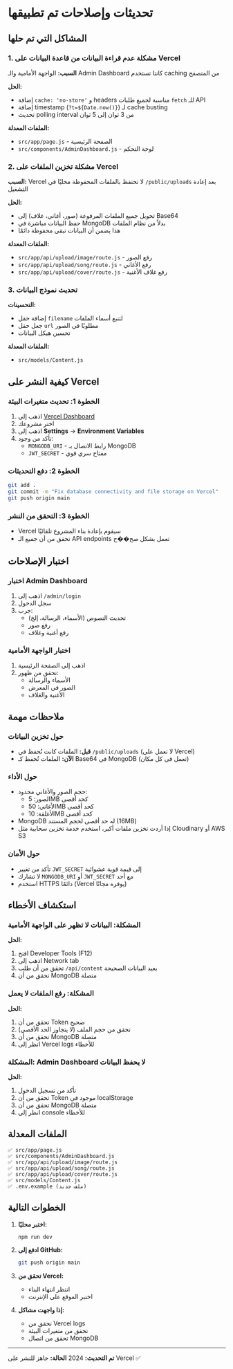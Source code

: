 # تحديثات وإصلاحات تم تطبيقها

## المشاكل التي تم حلها

### 1. **مشكلة عدم قراءة البيانات من قاعدة البيانات على Vercel**
**السبب:** الواجهة الأمامية والـ Admin Dashboard كانتا تستخدم caching من المتصفح

**الحل:**
- إضافة `cache: 'no-store'` و headers مناسبة لجميع طلبات `fetch` للـ API
- إضافة timestamp (`?t=${Date.now()}`) لـ cache busting
- تحديث polling interval من 3 ثوان إلى 5 ثوان

**الملفات المعدلة:**
- `src/app/page.js` - الصفحة الرئيسية
- `src/components/AdminDashboard.js` - لوحة التحكم

### 2. **مشكلة تخزين الملفات على Vercel**
**السبب:** Vercel لا تحتفظ بالملفات المحفوظة محليًا في `/public/uploads` بعد إعادة التشغيل

**الحل:**
- تحويل جميع الملفات المرفوعة (صور، أغاني، غلاف) إلى Base64
- حفظ البيانات مباشرة في MongoDB بدلاً من نظام الملفات
- هذا يضمن أن البيانات تبقى محفوظة دائمًا

**الملفات المعدلة:**
- `src/app/api/upload/image/route.js` - رفع الصور
- `src/app/api/upload/song/route.js` - رفع الأغاني
- `src/app/api/upload/cover/route.js` - رفع غلاف الأغنية

### 3. **تحديث نموذج البيانات**
**التحسينات:**
- إضافة حقل `filename` لتتبع أسماء الملفات
- جعل حقل `url` مطلوبًا في الصور
- تحسين هيكل البيانات

**الملفات المعدلة:**
- `src/models/Content.js`

## كيفية النشر على Vercel

### الخطوة 1: تحديث متغيرات البيئة
1. اذهب إلى [Vercel Dashboard](https://vercel.com/dashboard)
2. اختر مشروعك
3. اذهب إلى **Settings** → **Environment Variables**
4. تأكد من وجود:
   - `MONGODB_URI` - رابط الاتصال بـ MongoDB
   - `JWT_SECRET` - مفتاح سري قوي

### الخطوة 2: دفع التحديثات
```bash
git add .
git commit -m "Fix database connectivity and file storage on Vercel"
git push origin main
```

### الخطوة 3: التحقق من النشر
- Vercel سيقوم بإعادة بناء المشروع تلقائيًا
- تحقق من أن جميع الـ API endpoints تعمل بشكل صح��ح

## اختبار الإصلاحات

### اختبار Admin Dashboard
1. اذهب إلى `/admin/login`
2. سجل الدخول
3. جرب:
   - تحديث النصوص (الأسماء، الرسالة، إلخ)
   - رفع صور
   - رفع أغنية وغلاف

### اختبار الواجهة الأمامية
1. اذهب إلى الصفحة الرئيسية
2. تحقق من ظهور:
   - الأسماء والرسالة
   - الصور في المعرض
   - الأغنية والغلاف

## ملاحظات مهمة

### حول تخزين البيانات
- **قبل:** الملفات كانت تُحفظ في `/public/uploads` (لا تعمل على Vercel)
- **الآن:** الملفات تُحفظ كـ Base64 في MongoDB (تعمل في كل مكان)

### حول الأداء
- حجم الصور والأغاني محدود:
  - الصور: 5MB كحد أقصى
  - الأغاني: 50MB كحد أقصى
  - الأغلفة: 10MB كحد أقصى
- MongoDB له حد أقصى لحجم المستند (16MB)
- إذا أردت تخزين ملفات أكبر، استخدم خدمة تخزين سحابية مثل Cloudinary أو AWS S3

### حول الأمان
- تأكد من تغيير `JWT_SECRET` إلى قيمة قوية عشوائية
- لا تشارك `MONGODB_URI` أو `JWT_SECRET` مع أحد
- استخدم HTTPS دائمًا (Vercel يوفره مجانًا)

## استكشاف الأخطاء

### المشكلة: البيانات لا تظهر على الواجهة الأمامية
**الحل:**
1. افتح Developer Tools (F12)
2. اذهب إلى Network tab
3. تحقق من أن طلب `/api/content` يعيد البيانات الصحيحة
4. تحقق من أن MongoDB متصلة

### المشكلة: رفع الملفات لا يعمل
**الحل:**
1. تحقق من أن Token صحيح
2. تحقق من حجم الملف (لا يتجاوز الحد الأقصى)
3. تحقق من أن MongoDB متصلة
4. انظر إلى Vercel logs للأخطاء

### المشكلة: Admin Dashboard لا يحفظ البيانات
**الحل:**
1. تأكد من تسجيل الدخول
2. تحقق من أن Token موجود في localStorage
3. تحقق من أن MongoDB متصلة
4. انظر إلى console للأخطاء

## الملفات المعدلة

```
✅ src/app/page.js
✅ src/components/AdminDashboard.js
✅ src/app/api/upload/image/route.js
✅ src/app/api/upload/song/route.js
✅ src/app/api/upload/cover/route.js
✅ src/models/Content.js
✅ .env.example (ملف جديد)
```

## الخطوات التالية

1. **اختبر محليًا:**
   ```bash
   npm run dev
   ```

2. **ادفع إلى GitHub:**
   ```bash
   git push origin main
   ```

3. **تحقق من Vercel:**
   - انتظر انتهاء البناء
   - اختبر الموقع على الإنترنت

4. **إذا واجهت مشاكل:**
   - تحقق من Vercel logs
   - تحقق من متغيرات البيئة
   - تحقق من اتصال MongoDB

---

**تم التحديث:** 2024
**الحالة:** جاهز للنشر على Vercel ✅
